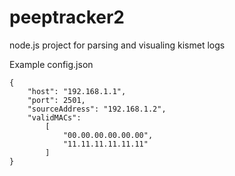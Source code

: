 # peeptracker2
node.js project for parsing and visualing kismet logs

Example config.json
```
{
	"host": "192.168.1.1",
	"port": 2501,
	"sourceAddress": "192.168.1.2",
	"validMACs":
		[
			"00.00.00.00.00.00",
			"11.11.11.11.11.11"
		]
}
```
